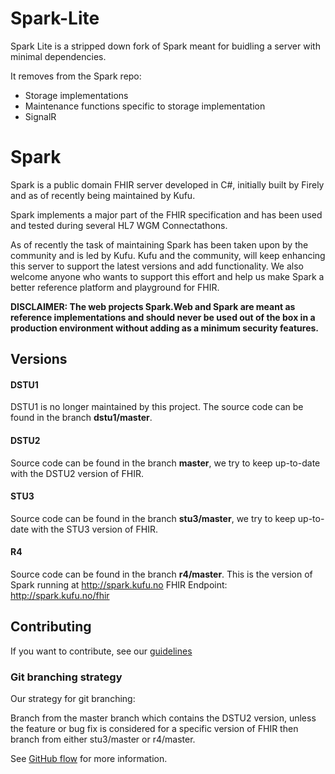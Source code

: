 Spark-Lite
==========
Spark Lite is a stripped down fork of Spark meant for buidling a server with minimal dependencies.

It removes from the Spark repo:
- Storage implementations
- Maintenance functions specific to storage implementation
- SignalR 

Spark
=====

Spark is a public domain FHIR server developed in C#, initially built by Firely and as of recently being
maintained by Kufu.

Spark implements a major part of the FHIR specification and has been used and tested during several
HL7 WGM Connectathons.

As of recently the task of maintaining Spark has been taken upon by the community and is led by Kufu.
Kufu and the community, will keep enhancing this server to support the latest versions and add functionality.
We also welcome anyone who wants to support this effort and help us make Spark a better reference
platform and playground for FHIR.

**DISCLAIMER: The web projects Spark.Web and Spark are meant as reference implementations and should never be used out of the box in a production environment without adding as a minimum security features.**

## Versions

#### DSTU1
DSTU1 is no longer maintained by this project. The source code can be found in the branch **dstu1/master**.

#### DSTU2
Source code can be found in the branch **master**, we try to keep up-to-date with the DSTU2 version of FHIR.

#### STU3
Source code can be found in the branch **stu3/master**, we try to keep up-to-date with the STU3 version of FHIR.

#### R4
Source code can be found in the branch **r4/master**. This is the version of Spark running at http://spark.kufu.no
FHIR Endpoint: http://spark.kufu.no/fhir

## Contributing
If you want to contribute, see our [guidelines](https://github.com/furore-fhir/spark/wiki/Contributing)

### Git branching strategy
Our strategy for git branching:

Branch from the master branch which contains the DSTU2 version, unless the feature or bug fix is considered for a specific version of FHIR then branch from either stu3/master or r4/master.

See [GitHub flow](https://guides.github.com/introduction/flow/) for more information.
